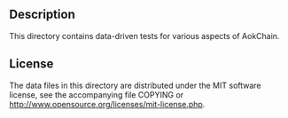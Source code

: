 Description
------------

This directory contains data-driven tests for various aspects of AokChain.

License
--------

The data files in this directory are distributed under the MIT software
license, see the accompanying file COPYING or
http://www.opensource.org/licenses/mit-license.php.


